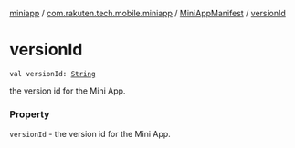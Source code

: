 [miniapp](../../index.md) / [com.rakuten.tech.mobile.miniapp](../index.md) / [MiniAppManifest](index.md) / [versionId](./version-id.md)

# versionId

`val versionId: `[`String`](https://kotlinlang.org/api/latest/jvm/stdlib/kotlin/-string/index.html)

the version id for the Mini App.

### Property

`versionId` - the version id for the Mini App.
